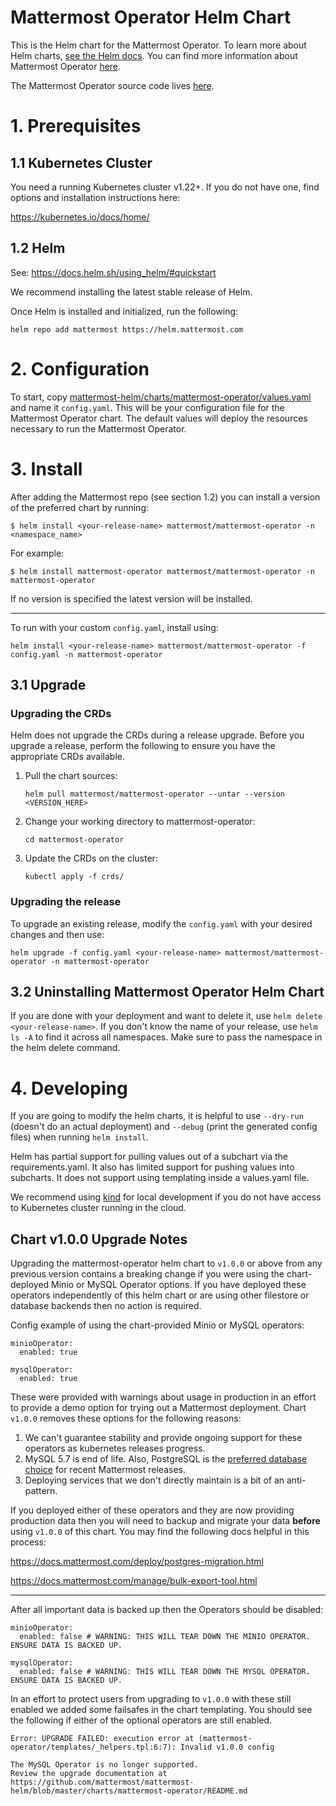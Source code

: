 Mattermost Operator Helm Chart
====================================================

This is the Helm chart for the Mattermost Operator. To learn more about Helm charts, [see the Helm docs](https://helm.sh/docs/). You can find more information about Mattermost Operator [here](https://github.com/mattermost/mattermost-operator/blob/master/README.md).

The Mattermost Operator source code lives [here](https://github.com/mattermost/mattermost-operator).

# 1. Prerequisites

## 1.1 Kubernetes Cluster

You need a running Kubernetes cluster v1.22+. If you do not have one, find options and installation instructions here:

https://kubernetes.io/docs/home/

## 1.2 Helm

See: https://docs.helm.sh/using_helm/#quickstart

We recommend installing the latest stable release of Helm.

Once Helm is installed and initialized, run the following:

```console
helm repo add mattermost https://helm.mattermost.com
```

# 2. Configuration

To start, copy [mattermost-helm/charts/mattermost-operator/values.yaml](https://github.com/mattermost/mattermost-helm/blob/master/charts/mattermost-operator/values.yaml) and name it `config.yaml`. This will be your configuration file for the Mattermost Operator chart. The default values will deploy the resources necessary to run the Mattermost Operator.

# 3. Install

After adding the Mattermost repo (see section 1.2) you can install a version of the preferred chart by running:

```console
$ helm install <your-release-name> mattermost/mattermost-operator -n <namespace_name>
```

For example:
```console
$ helm install mattermost-operator mattermost/mattermost-operator -n mattermost-operator
```

If no version is specified the latest version will be installed.

---

To run with your custom `config.yaml`, install using:

```console
helm install <your-release-name> mattermost/mattermost-operator -f config.yaml -n mattermost-operator
```

## 3.1 Upgrade

### Upgrading the CRDs

Helm does not upgrade the CRDs during a release upgrade. Before you upgrade a release, perform the following to ensure you have the appropriate CRDs available.

1. Pull the chart sources:

    ```console
    helm pull mattermost/mattermost-operator --untar --version <VERSION_HERE>
    ```

2. Change your working directory to mattermost-operator:

    ```console
    cd mattermost-operator
    ```

3. Update the CRDs on the cluster:

    ```console
    kubectl apply -f crds/
    ```

### Upgrading the release

To upgrade an existing release, modify the `config.yaml` with your desired changes and then use:
```console
helm upgrade -f config.yaml <your-release-name> mattermost/mattermost-operator -n mattermost-operator
```

## 3.2 Uninstalling Mattermost Operator Helm Chart

If you are done with your deployment and want to delete it, use `helm delete <your-release-name>`. If you don't know the name of your release, use `helm ls -A` to find it across all namespaces. Make sure to pass the namespace in the helm delete command.

# 4. Developing

If you are going to modify the helm charts, it is helpful to use `--dry-run` (doesn't do an actual deployment) and `--debug` (print the generated config files) when running `helm install`.

Helm has partial support for pulling values out of a subchart via the requirements.yaml. It also has limited support for pushing values into subcharts. It does not support using templating inside a values.yaml file.

We recommend using [kind](https://github.com/kubernetes-sigs/kind) for local development if you do not have access to Kubernetes cluster running in the cloud.

## Chart v1.0.0 Upgrade Notes

Upgrading the mattermost-operator helm chart to `v1.0.0` or above from any previous version contains a breaking change if you were using the chart-deployed Minio or MySQL Operator options. If you have deployed these operators independently of this helm chart or are using other filestore or database backends then no action is required.

Config example of using the chart-provided Minio or MySQL operators:

```
minioOperator:
  enabled: true
```

```
mysqlOperator:
  enabled: true
```

These were provided with warnings about usage in production in an effort to provide a demo option for trying out a Mattermost deployment. Chart `v1.0.0` removes these options for the following reasons:
1. We can't guarantee stability and provide ongoing support for these operators as kubernetes releases progress.
2. MySQL 5.7 is end of life. Also, PostgreSQL is the [preferred database choice](https://docs.mattermost.com/deploy/postgres-migration.html) for recent Mattermost releases.
3. Deploying services that we don't directly maintain is a bit of an anti-pattern.

If you deployed either of these operators and they are now providing production data then you will need to backup and migrate your data **before** using `v1.0.0` of this chart. You may find the following docs helpful in this process:

https://docs.mattermost.com/deploy/postgres-migration.html

https://docs.mattermost.com/manage/bulk-export-tool.html

---

After all important data is backed up then the Operators should be disabled:

```
minioOperator:
  enabled: false # WARNING: THIS WILL TEAR DOWN THE MINIO OPERATOR. ENSURE DATA IS BACKED UP.

mysqlOperator:
  enabled: false # WARNING: THIS WILL TEAR DOWN THE MYSQL OPERATOR. ENSURE DATA IS BACKED UP.
```

In an effort to protect users from upgrading to `v1.0.0` with these still enabled we added some failsafes in the chart templating. You should see the following if either of the optional operators are still enabled.

```
Error: UPGRADE FAILED: execution error at (mattermost-operator/templates/_helpers.tpl:6:7): Invalid v1.0.0 config

The MySQL Operator is no longer supported.
Review the upgrade documentation at https://github.com/mattermost/mattermost-helm/blob/master/charts/mattermost-operator/README.md
```
